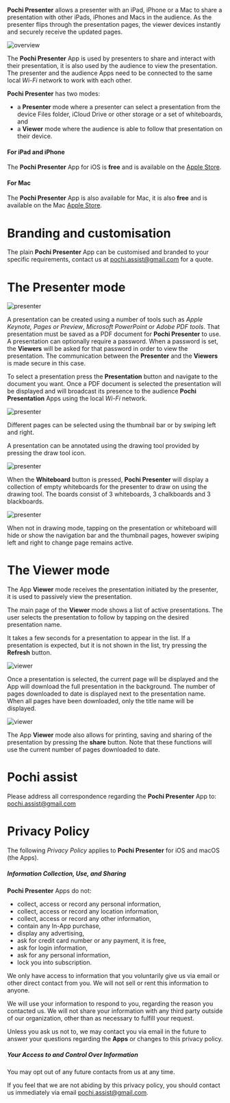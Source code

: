 
**Pochi Presenter** allows a presenter with an iPad, iPhone or a Mac to share a presentation with other iPads, iPhones and Macs in the audience. 
As the presenter flips through the presentation pages, the viewer devices instantly and securely receive the updated pages.

![overview](images/overview1.png)

The **Pochi Presenter** App is used by presenters to share and interact with their presentation, 
it is also used by the audience to view the presentation.
The presenter and the audience Apps need to be connected to the same local *Wi-Fi* network to work with each other.

**Pochi Presenter** has two modes:
 * a **Presenter** mode where a presenter can select a 
presentation from the device Files folder, iCloud Drive or other storage or a set of 
whiteboards, and 
 * a **Viewer** mode where the audience is able to follow that presentation on their device.


#### For iPad and iPhone

The **Pochi Presenter** App for iOS is **free** and is available on the [Apple Store](https://itunes.apple.com/us/app/pochi-presenter/id1435990047?ls=1&mt=8).

#### For Mac

The **Pochi Presenter** App is also available for Mac, it is also **free** and is available on the Mac [Apple Store](https://itunes.apple.com/jp/app/pochi-presenter/id1454321927?l=en&mt=12).

# Branding and customisation

The plain **Pochi Presenter** App can be customised and branded to your specific requirements, contact us at <pochi.assist@gmail.com> 
for a quote.


# The Presenter mode

![presenter](images/presenter1.png)

A presentation can be created using a number of tools such as *Apple Keynote, Pages or Preview*, *Microsoft PowerPoint* or 
*Adobe PDF tools*.
That presentation must be saved as a PDF document for **Pochi Presenter** to use.
A presentation can optionally require a password. When a password is set, the **Viewers** will be asked 
for that password in order to view the presentation. The communication between the **Presenter**
and the **Viewers** is made secure in this case.

To select a presentation press the **Presentation** button and navigate to the document you want. 
Once a PDF document is selected the presentation will be displayed and will broadcast 
its presence to the audience **Pochi Presentation** Apps using the local *Wi-Fi* network. 

![presenter](images/presenter2.png)

Different pages can be selected using the thumbnail bar or by swiping left and right.
 
A presentation can be annotated using the drawing tool provided by pressing the draw tool icon.

![presenter](images/presenter3.png)

When the **Whiteboard** button is pressed, **Pochi Presenter** will display a 
collection of empty whiteboards for the presenter to draw on using the drawing tool. The boards 
consist of 3 whiteboards, 3 chalkboards and 3 blackboards.

![presenter](images/presenter4.png)

When not in drawing mode, tapping on the presentation or whiteboard will hide or show the navigation bar 
and the thumbnail pages, however swiping left and right to change page remains active.

# The Viewer mode

The App **Viewer** mode receives the presentation initiated by the presenter, it is used to passively view the presentation. 

The main page of the **Viewer** mode shows a list of active presentations. 
The user selects the presentation to follow by tapping on the desired presentation name.

It takes a few seconds for a presentation to appear in the list. If a presentation is expected, 
but it is not shown in the list, try pressing the **Refresh** button.
 
![viewer](images/viewer1.png)

Once a presentation is selected, the current page will be displayed and the App will download the full presentation in the background. 
The number of pages downloaded to date is displayed next to the presentation name. 
When all pages have been downloaded, only the title name will be displayed.
 
![viewer](images/viewer2.png)

The App **Viewer** mode also allows for printing, saving and sharing of the presentation by pressing 
the **share** button. Note that these functions will use the current number of pages downloaded to date.
 
# Pochi assist

Please address all correspondence regarding the **Pochi Presenter** App to: <pochi.assist@gmail.com>

# Privacy Policy
 
The following *Privacy Policy* applies to **Pochi Presenter** for iOS and macOS (the Apps).
 
##### Information Collection, Use, and Sharing
 
**Pochi Presenter** Apps do not:
 
 * collect, access or record any personal information,
 * collect, access or record any location information,
 * collect, access or record any other information,
 * contain any In-App purchase,
 * display any advertising,
 * ask for credit card number or any payment, it is free, 
 * ask for login information,
 * ask for any personal information,
 * lock you into subscription.
   
 We only have access to information that you voluntarily give us via email 
 or other direct contact from you. We will not sell or rent this information to anyone.
 
 We will use your information to respond to you, regarding the reason you contacted us. 
 We will not share your information with any third party outside of our organization, 
 other than as necessary to fulfill your request.
 
 Unless you ask us not to, we may contact you via email in the future to answer your 
 questions regarding the **Apps** 
 or changes to this privacy policy.
 
##### Your Access to and Control Over Information 
 
You may opt out of any future contacts from us at any time. 
 
If you feel that we are not abiding by this privacy policy, you should contact us 
immediately via email <pochi.assist@gmail.com>.
 